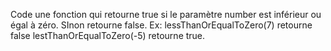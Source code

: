 Code une fonction qui retourne true si le paramètre number est inférieur ou égal à zéro. SInon retourne false.
Ex:
lessThanOrEqualToZero(7) retourne false
lestThanOrEqualToZero(-5) retourne true.
